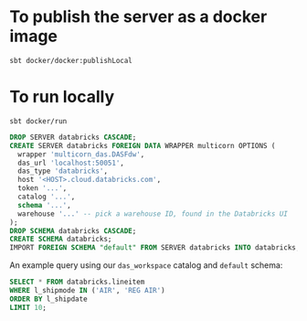 # To publish the server as a docker image
```
sbt docker/docker:publishLocal
```

# To run locally
```
sbt docker/run
```

```sql
DROP SERVER databricks CASCADE;
CREATE SERVER databricks FOREIGN DATA WRAPPER multicorn OPTIONS (
  wrapper 'multicorn_das.DASFdw',
  das_url 'localhost:50051',
  das_type 'databricks',
  host '<HOST>.cloud.databricks.com',
  token '...',
  catalog '...',
  schema '...',
  warehouse '...' -- pick a warehouse ID, found in the Databricks UI
);
DROP SCHEMA databricks CASCADE;                                                                                              
CREATE SCHEMA databricks;
IMPORT FOREIGN SCHEMA "default" FROM SERVER databricks INTO databricks;
```

An example query using our `das_workspace` catalog and `default` schema:
```sql
SELECT * FROM databricks.lineitem
WHERE l_shipmode IN ('AIR', 'REG AIR')
ORDER BY l_shipdate
LIMIT 10;
```
